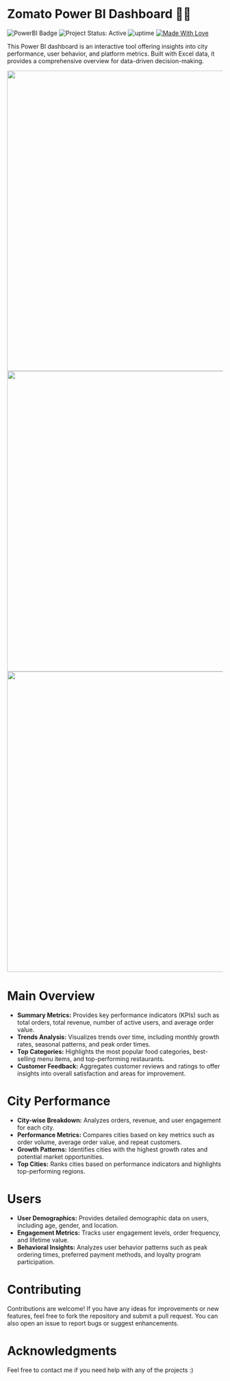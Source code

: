 # Zomato Power BI Dashboard 🍕🛵

![PowerBI Badge](https://img.shields.io/badge/PowerBI-F2C811?style=flat&logo=Power%20BI&logoColor=white)
![Project Status: Active](https://www.repostatus.org/badges/latest/active.svg)
![uptime](https://img.shields.io/badge/uptime-100%25-brightgreen)
[![Made With Love](https://img.shields.io/badge/Made%20With-Love-orange.svg)](https://github.com/kunal9960)

This Power BI dashboard is an interactive tool offering insights into city performance, user behavior, and platform metrics. 
Built with Excel data, it provides a comprehensive overview for data-driven decision-making.

<img src="https://github.com/kunal9960/zomato-powerbi-dashboard/blob/master/Zomato%20BI_pages-to-jpg-0001.jpg" width="700">
<img src="https://github.com/kunal9960/zomato-powerbi-dashboard/blob/master/Zomato%20BI_pages-to-jpg-0002.jpg" width="700">
<img src="https://github.com/kunal9960/zomato-powerbi-dashboard/blob/master/Zomato%20BI_pages-to-jpg-0003.jpg" width="700">


# Main Overview
- **Summary Metrics:** Provides key performance indicators (KPIs) such as total orders, total revenue, number of active users, and average order value.
- **Trends Analysis:** Visualizes trends over time, including monthly growth rates, seasonal patterns, and peak order times.
- **Top Categories:** Highlights the most popular food categories, best-selling menu items, and top-performing restaurants.
- **Customer Feedback:** Aggregates customer reviews and ratings to offer insights into overall satisfaction and areas for improvement.


# City Performance
- **City-wise Breakdown:** Analyzes orders, revenue, and user engagement for each city.
- **Performance Metrics:** Compares cities based on key metrics such as order volume, average order value, and repeat customers.
- **Growth Patterns:** Identifies cities with the highest growth rates and potential market opportunities.
- **Top Cities:** Ranks cities based on performance indicators and highlights top-performing regions.


# Users
- **User Demographics:** Provides detailed demographic data on users, including age, gender, and location.
- **Engagement Metrics:** Tracks user engagement levels, order frequency, and lifetime value.
- **Behavioral Insights:** Analyzes user behavior patterns such as peak ordering times, preferred payment methods, and loyalty program participation.


# Contributing
Contributions are welcome! If you have any ideas for improvements or new features, feel free to fork the repository and submit a pull request. You can also open an issue to report bugs or suggest enhancements.


# Acknowledgments
Feel free to contact me if you need help with any of the projects :)
